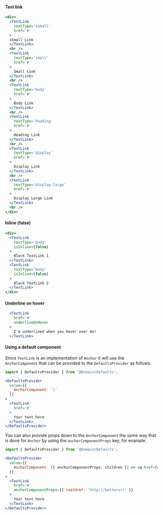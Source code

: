 #### Text link

```jsx
<div>
  <TextLink
    textType='xsmall'
    href='#'
  >
  xSmall Link
  </TextLink>
  <br />
  <TextLink
    textType='small'
    href='#'
  >
    Small Link
  </TextLink>
  <br />
  <TextLink
    textType='body'
    href='#'
  >
    Body Link
  </TextLink>
  <br />
  <TextLink
    textType='heading'
    href='#'
  >
    Heading Link
  </TextLink>
  <br />
  <TextLink
    textType='display'
    href='#'
  >
    Display Link
  </TextLink>
  <br />
  <TextLink
    textType='display-large'
    href='#'
  >
    Display Large Link
  </TextLink>
  <br />
</div>
```

#### Inline (false)

```jsx
<div>
  <TextLink
    textType='body'
    isInline={false}
  >
    Block TextLink 1
  </TextLink>
  <TextLink
    textType='body'
    isInline={false}
  >
    Block TextLink 2
  </TextLink>
</div>
```

#### Underline on hover
```jsx
  <TextLink
    href='#'
    underlineOnHover
  >
    I'm underlined when you hover over me!
  </TextLink>
```

#### Using a default component

Since `TextLink` is an implementation of `Anchor` it will use the `AnchorComponent` that
can be provided to the `DefaultsProvider` as follows.
```jsx
import { DefaultsProvider } from '@Domain/Defaults';

<DefaultsProvider
  value={{
    AnchorComponent: 'i'
  }}
>
  <TextLink
    href='#'
  >
    Your text here
  </TextLink>
</DefaultsProvider>
```

You can also provide props down to the `AnchorComponent` the same way that is done for `Anchor`
by using the `anchorComponentProps` key, for example.

```jsx
import { DefaultsProvider } from '@Domain/Defaults';

<DefaultsProvider
  value={{
    AnchorComponent: ({ anchorComponentProps, children }) => <a href={anchorComponentProps.realHref}>{children}</a>
  }}
>
  <TextLink
    href='#'
    anchorComponentProps={{ realHref: 'http://betterurl' }}
  >
    Your text here
  </TextLink>
</DefaultsProvider>
```
